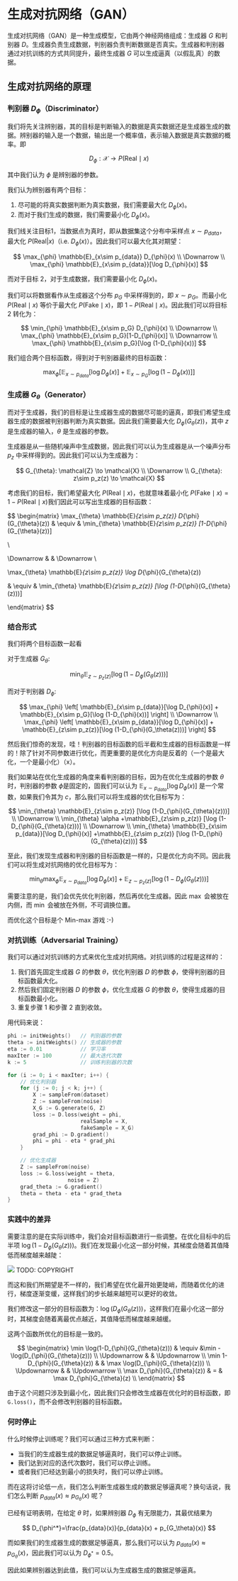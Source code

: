 # 生成对抗网络（GAN）

生成对抗网络（GAN）是一种生成模型，它由两个神经网络组成：生成器 $G$ 和判别器 $D$。生成器负责生成数据，判别器负责判断数据是否真实。生成器和判别器通过对抗训练的方式共同提升，最终生成器 $G$ 可以生成逼真（以假乱真）的数据。

## 生成对抗网络的原理

### 判别器 $D_\phi$（Discriminator）

我们将先关注辨别器，其的目标是判断输入的数据是真实数据还是生成器生成的数据。辨别器的输入是一个数据，输出是一个概率值，表示输入数据是真实数据的概率。即

$$
D_{\phi}: \mathcal{X} \to P(\text{Real}\mid x)
$$

其中我们认为 $\phi$ 是辨别器的参数。

我们认为辨别器有两个目标：
1. 尽可能的将真实数据判断为真实数据，我们需要最大化 $D_{\phi}(x)$。
2. 而对于我们生成的数据，我们需要最小化 $D_{\phi}(x)$。

我们线关注目标1，当数据点为真时，即从数据集这个分布中采样点 $x\sim p_{data}$，最大化 $P(\text{Real} | x)$（i.e. $D_{\phi}(x)$）。因此我们可以最大化其对期望：

$$
\max_{\phi} \mathbb{E}_{x\sim p_{data}} D_{\phi}(x)
\\
\Downarrow
\\
\max_{\phi} \mathbb{E}_{x\sim p_{data}}[\log D_{\phi}(x)]
$$

而对于目标 2，对于生成数据，我们需要最小化 $D_{\phi}(x)$。

我们可以将数据看作从生成器这个分布 $p_G$ 中采样得到的，即 $x\sim p_G$。而最小化 $P(\text{Real}\mid x)$ 等价于最大化 $P(\text{Fake}\mid x)$，即 $1-P(\text{Real}\mid x)$。因此我们可以将目标 2 转化为：

$$
\min_{\phi} \mathbb{E}_{x\sim p_G} D_{\phi}(x)
\\
\Downarrow
\\
\max_{\phi} \mathbb{E}_{x\sim p_G}[1-D_{\phi}(x)]
\\
\Downarrow
\\
\max_{\phi} \mathbb{E}_{x\sim p_G}[\log (1-D_{\phi}(x))]
$$

我们组合两个目标函数，得到对于判别器最终的目标函数：

$$
\max_{\phi} \left[
    \mathbb{E}_{x\sim p_{data}}[\log D_{\phi}(x)] + \mathbb{E}_{x\sim p_G}[\log (1-D_{\phi}(x))]
\right]
$$


### 生成器 $G_\theta$（Generator）

而对于生成器，我们的目标是让生成器生成的数据尽可能的逼真，即我们希望生成器生成的数据被判别器判断为真实数据。因此我们需要最大化 $D_{\phi}(G_{\theta}(z))$，其中 $z$ 是生成器的输入，$\theta$ 是生成器的参数。

生成器是从一些随机噪声中生成数据，因此我们可以认为生成器是从一个噪声分布 $p_z$ 中采样得到的。因此我们可以认为生成器为：

$$
G_{\theta}: \mathcal{Z} \to \mathcal{X}
\\
\Downarrow
\\
G_{\theta}: z\sim p_z(z) \to \mathcal{X}
$$

考虑我们的目标，我们希望最大化 $P(\text{Real}\mid x)$，也就意味着最小化 $P(\text{Fake}\mid x) = 1 - P(\text{Real}\mid x)$我们因此可以写出生成器的目标函数：


$$
\begin{matrix}
\max_{\theta} \mathbb{E}_{z\sim p_z(z)} D_{\phi}(G_{\theta}(z))
& \equiv &
\min_{\theta} \mathbb{E}_{z\sim p_z(z)} [1-D_{\phi}(G_{\theta}(z))]

\\


\Downarrow & & \Downarrow \\

\max_{\theta} \mathbb{E}_{z\sim p_z(z)} \log D_{\phi}(G_{\theta}(z))

& \equiv &
\min_{\theta} \mathbb{E}_{z\sim p_z(z)} [\log (1-D_{\phi}(G_{\theta}(z)))]

\end{matrix}
$$

### 结合形式

我们将两个目标函数一起看

对于生成器 $G_{\theta}$:

$$
\min_{\theta} \mathbb{E}_{z\sim p_z(z)} [\log (1-D_{\phi}(G_{\theta}(z)))]
$$

而对于判别器 $D_{\phi}$:

$$
\max_{\phi} \left[
    \mathbb{E}_{x\sim p_{data}}[\log D_{\phi}(x)] + \mathbb{E}_{x\sim p_G}[\log (1-D_{\phi}(x))]
\right]
\\
\Downarrow
\\
\max_{\phi} \left[
    \mathbb{E}_{x\sim p_{data}}[\log D_{\phi}(x)] + \mathbb{E}_{z\sim p_z(z)}[\log (1-D_{\phi}(G_\theta(z)))]
\right]
$$

然后我们惊奇的发现，哇！判别器的目标函数的后半截和生成器的目标函数是一样的！除了针对不同参数进行优化，而更重要的是优化方向是反着的（一个是最大化，一个是最小化）（x）。

我们如果站在优化生成器的角度来看判别器的目标，因为在优化生成器的参数 $\theta$ 时，判别器的参数 $\phi$是固定的，固我们可以认为 $\mathbb{E}_{x\sim p_{data}}[\log D_{\phi}(x)]$ 是一个常数，如果我们令其为 $c$，那么我们可以将生成器的优化目标写为：

$$
\min_{\theta} \mathbb{E}_{z\sim p_z(z)} [\log (1-D_{\phi}(G_{\theta}(z)))]
\\
\Downarrow
\\
\min_{\theta} \alpha +\mathbb{E}_{z\sim p_z(z)} [\log (1-D_{\phi}(G_{\theta}(z)))]
\\
\Downarrow
\\
\min_{\theta} \mathbb{E}_{x\sim p_{data}}[\log D_{\phi}(x)] +\mathbb{E}_{z\sim p_z(z)} [\log (1-D_{\phi}(G_{\theta}(z)))]
$$

至此，我们发现生成器和判别器的目标函数是一样的，只是优化方向不同。因此我们可以将生成对抗网络的优化目标写为：

$$
\min_{\theta} \max_{\phi} \mathbb{E}_{x\sim p_{data}}[\log D_{\phi}(x)] +\mathbb{E}_{z\sim p_z(z)} [\log (1-D_{\phi}(G_{\theta}(z)))]
$$

需要注意的是，我们会优先优化判别器，然后再优化生成器。因此 $\max$ 会被放在内侧，而 $\min$ 会被放在外侧，不可调换位置。

而优化这个目标是个 Min-max 游戏 :-)

### 对抗训练（Adversarial Training）

我们可以通过对抗训练的方式来优化生成对抗网络。对抗训练的过程是这样的：

1. 我们首先固定生成器 $G$ 的参数 $\theta$，优化判别器 $D$ 的参数 $\phi$，使得判别器的目标函数最大化。
2. 然后我们固定判别器 $D$ 的参数 $\phi$，优化生成器 $G$ 的参数 $\theta$，使得生成器的目标函数最小化。
3. 重复步骤 1 和步骤 2 直到收敛。

用代码来说：

```go
phi := initWeights()   // 判别器的参数
theta := initWeights() // 生成器的参数
eta := 0.01            // 学习率
maxIter := 100         // 最大迭代次数
k := 5                 // 训练判别器的次数

for (i := 0; i < maxIter; i++) {
    // 优化判别器
    for (j := 0; j < k; j++) {
        X := sampleFrom(dataset)
        Z := sampleFrom(noise)
        X_G := G.generate(G, Z)
        loss := D.loss(weight = phi,
                       realSample = X,
                       fakeSample = X_G)
        grad_phi := D.gradient()
        phi = phi - eta * grad_phi
    }

    // 优化生成器
    Z := sampleFrom(noise)
    loss := G.loss(weight = theta,
                   noise = Z)
    grad_theta := G.gradient()
    theta = theta - eta * grad_theta
}
```

### 实践中的差异

需要注意的是在实际训练中，我们会对目标函数进行一些调整。在优化目标中的后半项 $\log(1-D_{\phi}(G_{\theta}(z)))$。我们在发现最小化这一部分时候，其梯度会随着其值降低而梯度越来越陡：

![](./img/GAN_log.png)
TODO: COPYRIGHT

而这和我们所期望是不一样的，我们希望在优化最开始更陡峭，而随着优化的进行，梯度逐渐变缓，这样我们的步长越来越短可以更好的收敛。

我们修改这一部分的目标函数为：$\log(D_{\phi}(G_{\theta}(z)))$，这样我们在最小化这一部分时，其梯度会随着离最优点越近，其值降低而梯度越来越缓。

这两个函数所优化的目标是一致的。

$$
\begin{matrix}
\min \log(1-D_{\phi}(G_{\theta}(z))) & \equiv &\min -\log(D_{\phi}(G_{\theta}(z))) \\
\Updownarrow & & \Updownarrow \\
\min
1-D_{\phi}(G_{\theta}(z)) & & \max \log(D_{\phi}(G_{\theta}(z))) \\
\Updownarrow & & \Updownarrow \\
\max D_{\phi}(G_{\theta}(z)) & = & \max D_{\phi}G_{\theta}(z) \\
\end{matrix}
$$

由于这个问题只涉及到最小化，因此我们只会修改生成器在优化时的目标函数，即 `G.loss()`，而不会修改判别器的目标函数。

### 何时停止

什么时候停止训练呢？我们可以通过三种方式来判断：
- 当我们的生成器生成的数据足够逼真时，我们可以停止训练。
- 我们达到对应的迭代次数时，我们可以停止训练。
- 或者我们已经达到最小的损失时，我们可以停止训练。

而在这将讨论低一点，我们怎么判断生成器生成的数据足够逼真呢？换句话说，我们怎么判断 $p_{data}(x) \approx p_{G_\theta}(x)$ 呢？

已经有证明表明，在给定 $\theta$ 时，如果辨别器 $D_\phi$ 有无限能力，其最优结果为

$$
D_{\phi^*}=\frac{p_{data}(x)}{p_{data}(x) + p_{G_\theta}(x)}
$$

而如果我们的生成器生成的数据足够逼真，那么我们可以认为 $p_{data}(x) \approx p_{G_\theta}(x)$，因此我们可以认为 $D_{\phi^*} = 0.5$。

因此如果辨别器达到此值，我们可以认为生成器生成的数据足够逼真。